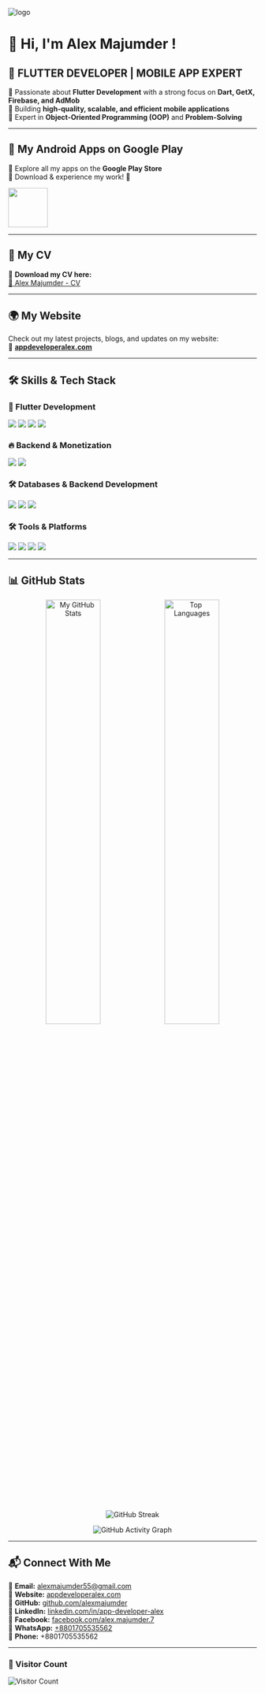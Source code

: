 ![logo](https://appdeveloperalex.com/image/cover.png)

# 👋 Hi, I'm Alex Majumder !  

## 🚀 FLUTTER DEVELOPER | MOBILE APP EXPERT  

💙 Passionate about **Flutter Development** with a strong focus on **Dart, GetX, Firebase, and AdMob**  
🚀 Building **high-quality, scalable, and efficient mobile applications**  
🔹 Expert in **Object-Oriented Programming (OOP)** and **Problem-Solving**  

---

## 📱 My Android Apps on Google Play  
🔹 Explore all my apps on the **Google Play Store**  
🔹 Download & experience my work! 🚀  

<p align="left">
  <a href="https://play.google.com/store/apps/dev?id=7494758014422700465">
    <img src="https://upload.wikimedia.org/wikipedia/commons/7/78/Google_Play_Store_badge_EN.svg" height="80">
  </a>
</p>

---

## 📄 My CV  
🔹 **Download my CV here:**  
[📄 Alex Majumder - CV](https://appdeveloperalex.com/cv.pdf)  

---

## 🌍 My Website  
Check out my latest projects, blogs, and updates on my website:  
🔗 **[appdeveloperalex.com](https://appdeveloperalex.com/)**  

---

## 🛠️ Skills & Tech Stack  

### **💙 Flutter Development**  
<p align="left">
  <img src="https://img.shields.io/badge/Flutter-02569B?style=for-the-badge&logo=flutter&logoColor=white"/>
  <img src="https://img.shields.io/badge/Dart-0175C2?style=for-the-badge&logo=dart&logoColor=white"/>
  <img src="https://img.shields.io/badge/OOP-Important?style=for-the-badge&logo=oop&logoColor=white"/>
  <img src="https://img.shields.io/badge/GetX-4CAF50?style=for-the-badge&logo=getx&logoColor=white"/>
</p>

### **🔥 Backend & Monetization**  
<p align="left">
  <img src="https://img.shields.io/badge/Firebase-FFCA28?style=for-the-badge&logo=firebase&logoColor=white"/>
  <img src="https://img.shields.io/badge/AdMob-EA4335?style=for-the-badge&logo=googleadmob&logoColor=white"/>
</p>

### **🛠️ Databases & Backend Development**  
<p align="left">
  <img src="https://img.shields.io/badge/SQLite-003B57?style=for-the-badge&logo=sqlite&logoColor=white"/>
  <img src="https://img.shields.io/badge/MySQL-4479A1?style=for-the-badge&logo=mysql&logoColor=white"/>
  <img src="https://img.shields.io/badge/PHP-777BB4?style=for-the-badge&logo=php&logoColor=white"/>
</p>

### **🛠️ Tools & Platforms**  
<p align="left">
  <img src="https://img.shields.io/badge/Git-F05032?style=for-the-badge&logo=git&logoColor=white"/>
  <img src="https://img.shields.io/badge/GitHub-181717?style=for-the-badge&logo=github&logoColor=white"/>
  <img src="https://img.shields.io/badge/VS%20Code-007ACC?style=for-the-badge&logo=visual-studio-code&logoColor=white"/>
  <img src="https://img.shields.io/badge/Android%20Studio-3DDC84?style=for-the-badge&logo=android-studio&logoColor=white"/>
</p>

---

## 📊 GitHub Stats  

<p align="center">
  <img alt="My GitHub Stats" width="47%" src="https://github-readme-stats.vercel.app/api?username=alexmajumder&show_icons=true&theme=github_dark"/>
  <img alt="Top Languages" width="47%" src="https://github-readme-stats.vercel.app/api/top-langs/?username=alexmajumder&layout=compact&theme=github_dark"/>
</p>

<p align="center">
  <img alt="GitHub Streak" src="https://github-readme-streak-stats.herokuapp.com/?user=alexmajumder&theme=github_dark"/>
</p>

<p align="center">
  <img alt="GitHub Activity Graph" src="https://github-readme-activity-graph.vercel.app/graph?username=alexmajumder&bg_color=0d1117&color=58a6ff&line=58a6ff&point=ffffff&area=true&hide_border=true"/>
</p>

---

## 📬 Connect With Me  
🔹 **Email:** alexmajumder55@gmail.com  
🔹 **Website:** [appdeveloperalex.com](https://appdeveloperalex.com/)  
🔹 **GitHub:** [github.com/alexmajumder](https://github.com/alexmajumder)  
🔹 **LinkedIn:** [linkedin.com/in/app-developer-alex](https://www.linkedin.com/in/app-developer-alex/)  
🔹 **Facebook:** [facebook.com/alex.majumder.7](https://www.facebook.com/alex.majumder.7)    
🔹 **WhatsApp:** [+8801705535562](https://wa.me/8801705535562)  
🔹 **Phone:** +8801705535562  

---

### **🎯 Visitor Count**  
![Visitor Count](https://visitcount.itsvg.in/api?id=alexmajumder&icon=0&color=0)
